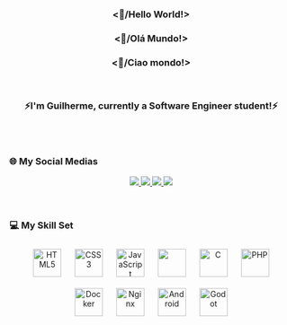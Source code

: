 <div align="center">
  <h3>&lt;👋/Hello World!&gt;</h3>
  <h3>&lt;👋/Olá Mundo!&gt;</h3>
  <h3>&lt;👋/Ciao mondo!&gt;</h3>
</div>

</br>

<div align="center">
  <h3>⚡I'm Guilherme, currently a Software Engineer student!⚡</h3>
</div>

</br>
</br>

### 🌐 My Social Medias
<div align="center">
  <a href="https://www.linkedin.com/in/guibvianaribeiro/" target="_blank">
    <img src="https://img.shields.io/badge/LinkedIn-0077B5?style=for-the-badge&logo=linkedin&logoColor=white"/>
  </a>
  <a href="https://www.facebook.com/guibvianaribeiro/" target="_blank">
    <img src="https://img.shields.io/badge/Facebook-1877F2?style=for-the-badge&logo=facebook&logoColor=white"/>
  </a>
  <a href="https://www.instagram.com/guibvianaribeiro/" target="_blank">
    <img src="https://img.shields.io/badge/Instagram-E4405F?style=for-the-badge&logo=instagram&logoColor=white"/>
  </a>
  <a href="https://medium.com/@guibvianaribeiro" target="_blank">
    <img src="https://img.shields.io/badge/Medium-12100E?style=for-the-badge&logo=medium&logoColor=white"/>
  </a>
</div>

</br>
</br>

### 💻 My Skill Set
<div align="center">
  <img style="margin: 10px" src="https://cdn.jsdelivr.net/gh/devicons/devicon/icons/html5/html5-plain.svg" alt="HTML5" height="50" />
  <img style="margin: 10px" src="https://cdn.jsdelivr.net/gh/devicons/devicon/icons/css3/css3-plain.svg" alt="CSS3" height="50" />
  <img style="margin: 10px" src="https://cdn.jsdelivr.net/gh/devicons/devicon/icons/javascript/javascript-plain.svg" alt="JavaScript" height="50" />
  <img style="margin: 10px" src="https://cdn.jsdelivr.net/gh/devicons/devicon/icons/bootstrap/bootstrap-plain.svg" height="50" />
  <img style="margin: 10px" src="https://cdn.jsdelivr.net/gh/devicons/devicon/icons/c/c-plain.svg" alt="C" height="50" />
  <img style="margin: 10px" src="https://cdn.jsdelivr.net/gh/devicons/devicon/icons/php/php-plain.svg" alt="PHP" height="50" />
  <img style="margin: 10px" src="https://cdn.jsdelivr.net/gh/devicons/devicon/icons/docker/docker-plain.svg" alt="Docker" height="50" />
  <img style="margin: 10px" src="https://cdn.jsdelivr.net/gh/devicons/devicon/icons/nginx/nginx-original.svg" alt="Nginx" height="50" />
  <img style="margin: 10px" src="https://cdn.jsdelivr.net/gh/devicons/devicon/icons/android/android-plain.svg" alt="Android" height="50" />
  <img style="margin: 10px" src="https://cdn.jsdelivr.net/gh/devicons/devicon/icons/godot/godot-original.svg" alt="Godot" height="50" />
</div>
